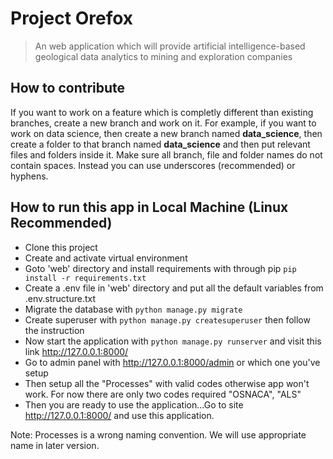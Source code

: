 # Project Orefox
> An web application which will provide artificial intelligence-based geological data analytics to mining and exploration companies


## How to contribute  



If you want to work on a feature which is completly different than existing branches, create a new branch and work on it. For example, if you want to work on data science, then create a new branch named **data_science**, then create a folder to that branch named **data_science** and then put relevant files and folders inside it. Make sure all branch, file and folder names do not contain spaces. Instead you can use underscores (recommended) or hyphens.



## How to run this app in Local Machine (Linux Recommended)  
- Clone this project
- Create and activate virtual environment 
- Goto 'web' directory and install requirements with through pip ```pip install -r requirements.txt```
- Create a .env file in 'web' directory and put all the default variables from .env.structure.txt
- Migrate the database with `python manage.py migrate`
- Create superuser with `python manage.py createsuperuser` then follow the instruction
- Now start the application with `python manage.py runserver` and visit this link http://127.0.0.1:8000/
- Go to admin panel with http://127.0.0.1:8000/admin or which one you've setup
- Then setup all the "Processes" with valid codes otherwise app won't work. For now there are only two codes required "OSNACA", "ALS"
- Then you are ready to use the application...Go to site http://127.0.0.1:8000/ and use this application.

Note: Processes is a wrong naming convention. We will use appropriate name in later version.
